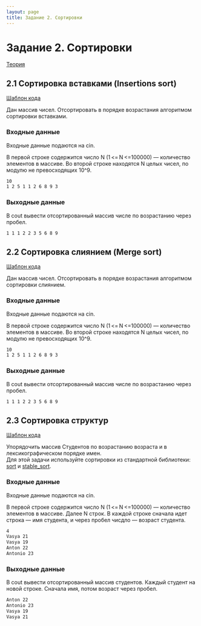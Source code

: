 ```yaml
---
layout: page
title: Задание 2. Сортировки
---
```


# Задание 2. Сортировки

[Теория](/theory/sort)

## 2.1 Сортировка вставками (Insertions sort)

[Шаблон кода](https://replit.com/@IlyaSiganov/0201insertionsort)

Дан массив чисел. Отсортировать в порядке возрастания алгоритмом сортировки вставками.

### Входные данные

Входные данные подаются на cin.

В первой строке содержится число N (1 <= N <=100000) — количество элементов в массиве.
Во второй строке находятся N целых чисел, по модулю не превосходящих 10^9.

```txt
10
1 2 5 1 1 2 6 8 9 3
```

### Выходные данные

В cout вывести отсортированный массив числе по возрастанию через пробел.

```txt
1 1 1 2 2 3 5 6 8 9
```

## 2.2 Сортировка слиянием (Merge sort)

[Шаблон кода](https://replit.com/@IlyaSiganov/0202mergesort)

Дан массив чисел. Отсортировать в порядке возрастания алгоритмом сортировки слиянием.

### Входные данные

Входные данные подаются на cin.

В первой строке содержится число N (1 <= N <=100000) — количество элементов в массиве.
Во второй строке находятся N целых чисел, по модулю не превосходящих 10^9.

```txt
10
1 2 5 1 1 2 6 8 9 3
```

### Выходные данные

В cout вывести отсортированный массив числе по возрастанию через пробел.

```txt
1 1 1 2 2 3 5 6 8 9
```

## 2.3 Сортировка структур

[Шаблон кода](https://replit.com/@IlyaSiganov/0203structssort)

Упорядочить массив Студентов по возрастанию возраста и в лексикографическом порядке имен.  
Для этой задачи используйте сортировки из стандартной библиотеки: [sort](https://en.cppreference.com/w/cpp/algorithm/sort) и [stable_sort](https://en.cppreference.com/w/cpp/algorithm/stable_sort).

### Входные данные

Входные данные подаются на cin.

В первой строке содержится число N (1 <= N <=100000) — количество элементов в массиве.
Далее N строк. В каждой строке сначала идет строка — имя студента, и через пробел чисдло — возраст студента.

```txt
4
Vasya 21
Vasya 19
Anton 22
Antonio 23
```

### Выходные данные

В cout вывести отсортированный массив студентов. Каждый студент на новой строке. Сначала имя, потом возраст через пробел.

```txt
Anton 22
Antonio 23
Vasya 19
Vasya 21

```
